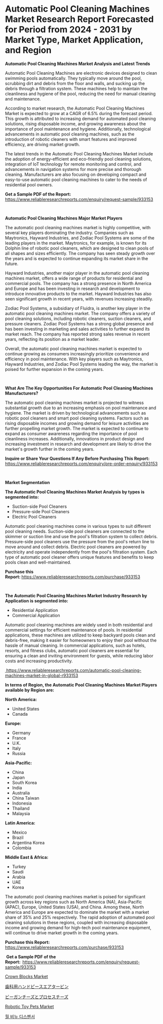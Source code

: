 <p><h1>Automatic Pool Cleaning Machines Market Research Report Forecasted for Period from 2024 -  2031 by Market Type, Market Application, and Region</h1></p><p><strong>Automatic Pool Cleaning Machines Market Analysis and Latest Trends</strong></p>
<p><p>Automatic Pool Cleaning Machines are electronic devices designed to clean swimming pools automatically. They typically move around the pool, scrubbing dirt and debris from the floor and walls, and sucking up the debris through a filtration system. These machines help to maintain the cleanliness and hygiene of the pool, reducing the need for manual cleaning and maintenance.</p><p>According to market research, the Automatic Pool Cleaning Machines Market is expected to grow at a CAGR of 6.5% during the forecast period. This growth is attributed to increasing demand for automated pool cleaning solutions, rising disposable income, and growing awareness about the importance of pool maintenance and hygiene. Additionally, technological advancements in automatic pool cleaning machines, such as the introduction of robotic cleaners with smart features and improved efficiency, are driving market growth.</p><p>The latest trends in the Automatic Pool Cleaning Machines Market include the adoption of energy-efficient and eco-friendly pool cleaning solutions, integration of IoT technology for remote monitoring and control, and advancements in navigation systems for more precise and thorough cleaning. Manufacturers are also focusing on developing compact and easy-to-use automatic pool cleaning machines to cater to the needs of residential pool owners.</p></p>
<p><strong>Get a Sample PDF of the Report:&nbsp;</strong> <a href="https://www.reliableresearchreports.com/enquiry/request-sample/933153">https://www.reliableresearchreports.com/enquiry/request-sample/933153</a></p>
<p>&nbsp;</p>
<p><strong>Automatic Pool Cleaning Machines Major Market Players</strong></p>
<p><p>The automatic pool cleaning machines market is highly competitive, with several key players dominating the industry. Companies such as Maytronics, Hayward Industries, and Zodiac Pool Systems are some of the leading players in the market. Maytronics, for example, is known for its Dolphin line of robotic pool cleaners, which are designed to clean pools of all shapes and sizes efficiently. The company has seen steady growth over the years and is expected to continue expanding its market share in the future.</p><p>Hayward Industries, another major player in the automatic pool cleaning machines market, offers a wide range of products for residential and commercial pools. The company has a strong presence in North America and Europe and has been investing in research and development to introduce innovative products to the market. Hayward Industries has also seen significant growth in recent years, with revenues increasing steadily.</p><p>Zodiac Pool Systems, a subsidiary of Fluidra, is another key player in the automatic pool cleaning machines market. The company offers a variety of pool cleaning solutions, including robotic cleaners, suction cleaners, and pressure cleaners. Zodiac Pool Systems has a strong global presence and has been investing in marketing and sales activities to further expand its market reach. The company has reported strong sales revenue in recent years, reflecting its position as a market leader.</p><p>Overall, the automatic pool cleaning machines market is expected to continue growing as consumers increasingly prioritize convenience and efficiency in pool maintenance. With key players such as Maytronics, Hayward Industries, and Zodiac Pool Systems leading the way, the market is poised for further expansion in the coming years.</p></p>
<p>&nbsp;</p>
<p><strong>What Are The Key Opportunities For Automatic Pool Cleaning Machines Manufacturers?</strong></p>
<p><p>The automatic pool cleaning machines market is projected to witness substantial growth due to an increasing emphasis on pool maintenance and hygiene. The market is driven by technological advancements such as robotic pool cleaners and smart pool cleaning systems. Factors such as rising disposable incomes and growing demand for leisure activities are further propelling market growth. The market is expected to continue to expand as consumer awareness regarding the importance of pool cleanliness increases. Additionally, innovations in product design and increasing investment in research and development are likely to drive the market's growth further in the coming years.</p></p>
<p><strong>Inquire or Share Your Questions If Any Before Purchasing This Report:</strong> <a href="https://www.reliableresearchreports.com/enquiry/pre-order-enquiry/933153">https://www.reliableresearchreports.com/enquiry/pre-order-enquiry/933153</a></p>
<p>&nbsp;</p>
<p><strong>Market Segmentation</strong></p>
<p><strong>The Automatic Pool Cleaning Machines Market Analysis by types is segmented into:</strong></p>
<p><ul><li>Suction-side Pool Cleaners</li><li>Pressure-side Pool Cleaners</li><li>Electric Pool Cleaners</li></ul></p>
<p><p>Automatic pool cleaning machines come in various types to suit different pool cleaning needs. Suction-side pool cleaners are connected to the skimmer or suction line and use the pool's filtration system to collect debris. Pressure-side pool cleaners use the pressure from the pool's return line to move around and collect debris. Electric pool cleaners are powered by electricity and operate independently from the pool's filtration system. Each type of automatic pool cleaner offers unique features and benefits to keep pools clean and well-maintained.</p></p>
<p><strong>Purchase this Report:&nbsp;</strong><a href="https://www.reliableresearchreports.com/purchase/933153">https://www.reliableresearchreports.com/purchase/933153</a></p>
<p>&nbsp;</p>
<p><strong>The Automatic Pool Cleaning Machines Market Industry Research by Application is segmented into:</strong></p>
<p><ul><li>Residential Application</li><li>Commercial Application</li></ul></p>
<p><p>Automatic pool cleaning machines are widely used in both residential and commercial settings for efficient maintenance of pools. In residential applications, these machines are utilized to keep backyard pools clean and debris-free, making it easier for homeowners to enjoy their pool without the hassle of manual cleaning. In commercial applications, such as hotels, resorts, and fitness clubs, automatic pool cleaners are essential for ensuring a clean and inviting environment for guests, while reducing labor costs and increasing productivity.</p></p>
<p><a href="https://www.reliableresearchreports.com/automatic-pool-cleaning-machines-market-in-global-r933153">&nbsp;https://www.reliableresearchreports.com/automatic-pool-cleaning-machines-market-in-global-r933153</a></p>
<p><strong>In terms of Region, the Automatic Pool Cleaning Machines Market Players available by Region are:</strong></p>
<p>
    <p> <strong> North America: </strong>
        <ul>
            <li>United States</li>
            <li>Canada</li>
        </ul>
        </p> 
    <p> <strong> Europe: </strong>
        <ul>
            <li>Germany</li>
            <li>France</li>
            <li>U.K.</li>
            <li>Italy</li>
            <li>Russia</li>
        </ul>
        </p> 
    <p> <strong> Asia-Pacific: </strong>
        <ul>
            <li>China</li>
            <li>Japan</li>
            <li>South Korea</li>
            <li>India</li>
            <li>Australia</li>
            <li>China Taiwan</li>
            <li>Indonesia</li>
            <li>Thailand</li>
            <li>Malaysia</li>
        </ul>
        </p> 
    <p> <strong> Latin America: </strong>
        <ul>
            <li>Mexico</li>
            <li>Brazil</li>
            <li>Argentina Korea</li>
            <li>Colombia</li>
        </ul>
        </p> 
    <p> <strong> Middle East & Africa: </strong>
        <ul>
            <li>Turkey</li>
            <li>Saudi</li>
            <li>Arabia</li>
            <li>UAE</li>
            <li>Korea</li>
        </ul>
    </p>
    </p>
<p><p>The automatic pool cleaning machines market is poised for significant growth across key regions such as North America (NA), Asia-Pacific (APAC), Europe, United States (USA), and China. Among these, North America and Europe are expected to dominate the market with a market share of 35% and 25% respectively. The rapid adoption of automated pool cleaning solutions in these regions, coupled with increasing disposable income and growing demand for high-tech pool maintenance equipment, will continue to drive market growth in the coming years.</p></p>
<p><strong>Purchase this Report: </strong><a href="https://www.reliableresearchreports.com/purchase/933153">https://www.reliableresearchreports.com/purchase/933153</a></p>
<p>&nbsp;<strong>Get a Sample PDF of the Report:&nbsp;&nbsp;</strong><a href="https://www.reliableresearchreports.com/enquiry/request-sample/933153">https://www.reliableresearchreports.com/enquiry/request-sample/933153</a></p>
<p><strong></strong></p>
<p><p><a href="https://www.linkedin.com/pulse/crown-blocks-market-size-outlook-forecast-2024-2031-madamarket-nx0pf">Crown Blocks Market</a></p><p><a href="https://github.com/DemarcusKuhlman/Market-Research-Report-List-1/blob/main/698475083719.md">歯科用ハンドピースエアタービン</a></p><p><a href="https://github.com/DudleyFerry/Market-Research-Report-List-1/blob/main/773694183720.md">ビーガンチーズとプロセスチーズ</a></p><p><a href="https://github.com/JuliaFadel1922/Market-Research-Report-List-1/blob/main/robotic-toy-pets-market.md">Robotic Toy Pets Market</a></p><p><a href="https://github.com/JohnQuil1917/Market-Research-Report-List-1/blob/main/673415277507.md">월 비누 디스펜서</a></p></p>